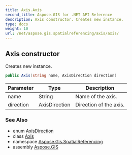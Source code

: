 ```yaml
---
title: Axis.Axis
second_title: Aspose.GIS for .NET API Reference
description: Axis constructor. Creates new instance.
type: docs
weight: 10
url: /net/aspose.gis.spatialreferencing/axis/axis/
---
```

## Axis constructor

Creates new instance.

```csharp
public Axis(string name, AxisDirection direction)
```

| Parameter | Type | Description |
| --- | --- | --- |
| name | String | Name of the axis. |
| direction | AxisDirection | Direction of the axis. |

### See Also

* enum [AxisDirection](../../axisdirection/)
* class [Axis](../)
* namespace [Aspose.Gis.SpatialReferencing](../../axis/)
* assembly [Aspose.GIS](../../../)


